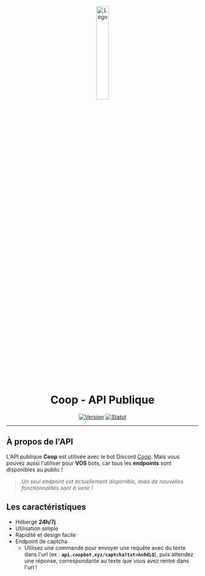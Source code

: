 <div align="center">
  <a href="https://api.coopbot.xyz"><img src="https://github.com/20syldev/coop-api/blob/main/src/api.png" alt="Logo" width="25%" height="auto"></a>

# Coop - API Publique
  [![Version](https://img.shields.io/badge/Version%20:-v1.3.1-ee6464?labelColor=23272A)](https://github.com/20syldev/coop-api/releases/latest)
  [![Statut](https://img.shields.io/badge/Statut%20:-En%20ligne-42b85f?labelColor=23272A)](https://api.coopbot.xyz)
</div>

---

## À propos de l'API
L'API publique **Coop** est utilisée avec le bot Discord [Coop](https://coopbot.xyz). 
Mais vous pouvez aussi l'utiliser pour **VOS** bots, car tous les **endpoints** sont disponibles au public !
> *Un seul endpoint est actuellement disponible, mais de nouvelles fonctionnalités sont à venir !*

## Les caractéristiques
- Hébergé **24h/7j**
- Utilisation simple
- Rapidité et design facile
- Endpoint de captcha
  - Utilisez une commande pour envoyer une requête avec du texte dans l'url (ex : **`api.coopbot.xyz/captcha?txt=An8dLQ`**), puis attendez une réponse, correspondante au texte que vous avez rentré dans l'url !
